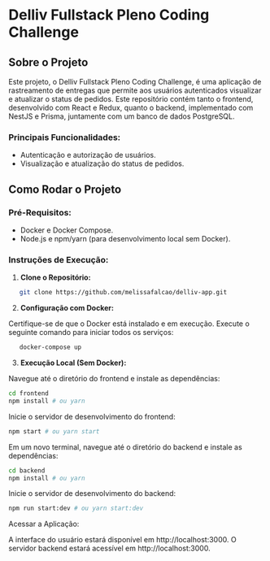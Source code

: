 # Delliv Fullstack Pleno Coding Challenge

## Sobre o Projeto
Este projeto, o Delliv Fullstack Pleno Coding Challenge, é uma aplicação de rastreamento de entregas que permite aos usuários autenticados visualizar e atualizar o status de pedidos. Este repositório contém tanto o frontend, desenvolvido com React e Redux, quanto o backend, implementado com NestJS e Prisma, juntamente com um banco de dados PostgreSQL.

### Principais Funcionalidades:
- Autenticação e autorização de usuários.
- Visualização e atualização do status de pedidos.

## Como Rodar o Projeto

### Pré-Requisitos:
- Docker e Docker Compose.
- Node.js e npm/yarn (para desenvolvimento local sem Docker).

### Instruções de Execução:

1. **Clone o Repositório:**
   

```bash
   git clone https://github.com/melissafalcao/delliv-app.git
```

2. **Configuração com Docker:**

Certifique-se de que o Docker está instalado e em execução.
Execute o seguinte comando para iniciar todos os serviços:

```bash
   docker-compose up
```
3. **Execução Local (Sem Docker):**

Navegue até o diretório do frontend e instale as dependências:
```bash
cd frontend
npm install # ou yarn
```
Inicie o servidor de desenvolvimento do frontend:
```bash
npm start # ou yarn start
```

Em um novo terminal, navegue até o diretório do backend e instale as dependências:
```bash
cd backend
npm install # ou yarn
```
Inicie o servidor de desenvolvimento do backend:

```bash
npm run start:dev # ou yarn start:dev
```
Acessar a Aplicação:

A interface do usuário estará disponível em http://localhost:3000.
O servidor backend estará acessível em http://localhost:3000.
